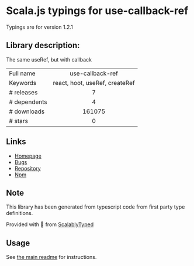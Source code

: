 
# Scala.js typings for use-callback-ref

Typings are for version 1.2.1

## Library description:
The same useRef, but with callback

|                    |                 |
| ------------------ | :-------------: |
| Full name          | use-callback-ref |
| Keywords           | react, hoot, useRef, createRef |
| # releases         | 7 |
| # dependents       | 4 |
| # downloads        | 161075 |
| # stars            | 0 |

## Links
- [Homepage](https://github.com/theKashey/kashe#readme)
- [Bugs](https://github.com/theKashey/kashe/issues)
- [Repository](https://github.com/theKashey/kashe)
- [Npm](https://www.npmjs.com/package/use-callback-ref)
    


## Note
This library has been generated from typescript code from first party type definitions.

Provided with :purple_heart: from [ScalablyTyped](https://github.com/oyvindberg/ScalablyTyped)

## Usage
See [the main readme](../../readme.md) for instructions.


